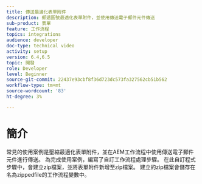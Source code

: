 ```yaml
---
title: 傳送最適化表單附件
description: 郵遞區號最適化表單附件，並使用傳送電子郵件元件傳送
sub-product: 表單
feature: 工作流程
topics: integrations
audience: developer
doc-type: technical video
activity: setup
version: 6.4,6.5
topic: 開發
role: Developer
level: Beginner
source-git-commit: 22437e93cbf8f36d723dc573fa327562cb51b562
workflow-type: tm+mt
source-wordcount: '83'
ht-degree: 3%

---
```



# 簡介


常見的使用案例是壓縮最適化表單附件，並在AEM工作流程中使用傳送電子郵件元件進行傳送。 為完成使用案例，編寫了自訂工作流程處理步驟。 在此自訂程式步驟中，會建立zip檔案，並將表單附件新增至zip檔案。 建立的zip檔案會儲存在名為zippedfile的工作流程變數中。

